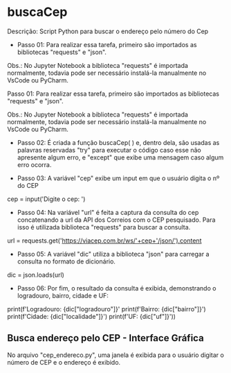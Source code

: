 # buscaCep
Descrição: Script Python para buscar o endereço pelo número do Cep

- Passo 01: Para realizar essa tarefa, primeiro são importados as bibliotecas "requests" e "json".

Obs.: No Jupyter Notebook a biblioteca "requests" é importada normalmente, todavia pode ser necessário instalá-la manualmente no VsCode ou PyCharm.

Passo 01: Para realizar essa tarefa, primeiro são importados as bibliotecas "requests" e "json".

Obs.: No Jupyter Notebook a biblioteca "requests" é importada normalmente, todavia pode ser necessário instalá-la manualmente no VsCode ou PyCharm.

- Passo 02: É criada a função buscaCep( ) e, dentro dela, são usadas as palavras reservadas "try" para executar o código caso esse não apresente algum erro, e "except" que exibe uma mensagem caso algum erro ocorra.

- Passo 03: A variável "cep" exibe um input em que o usuário digita o nº do CEP

cep = input('Digite o cep: ')

- Passo 04: Na variável "url" é feita a captura da consulta do cep concatenando a url da API dos Correios com o CEP pesquisado. Para isso é utilizada biblioteca "requests" para buscar a consulta.

url = requests.get('https://viacep.com.br/ws/'+cep+'/json/').content


- Passo 05: A variável "dic" utiliza a biblioteca "json" para carregar a consulta no formato de dicionário.

dic = json.loads(url)

- Passo 06: Por fim, o resultado da consulta é exibida, demonstrando o logradouro, bairro, cidade e UF:

print(f'Logradouro: {dic["logradouro"]}'
      print(f'Bairro: {dic["bairro"]}')  
      print(f'Cidade: {dic["localidade"]}')
      print(f'UF: {dic["uf"]}'))
      
## Busca endereço pelo CEP - Interface Gráfica
No arquivo "cep_endereco.py", uma janela é exibida para o usuário digitar o número de CEP e o endereço é exibido.

